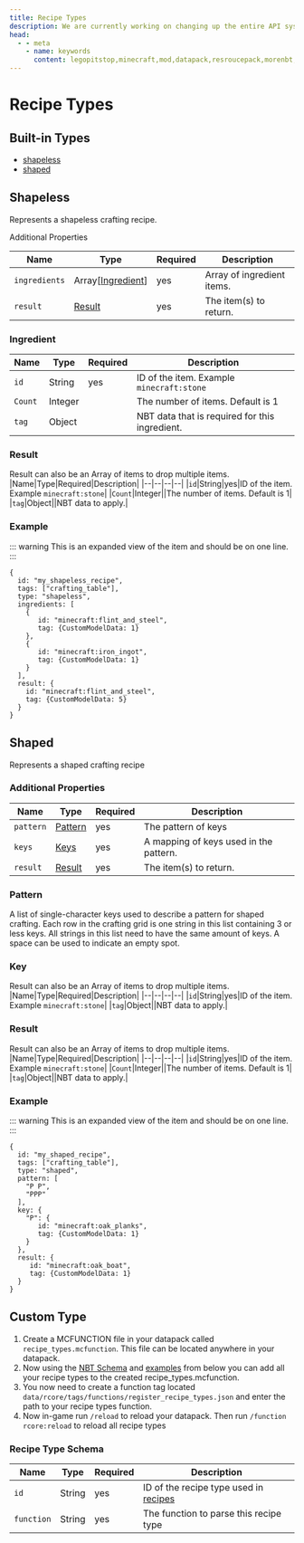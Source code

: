 ```yaml
---
title: Recipe Types
description: We are currently working on changing up the entire API system. Hopefully, it will be released soon! For now you can see the up-coming changes to the API.
head:
  - - meta
    - name: keywords
      content: legopitstop,minecraft,mod,datapack,resroucepack,morenbt,nbt,data
---
```


# Recipe Types

## Built-in Types

- [shapeless](#shapeless)
- [shaped](#shaped)

## Shapeless

Represents a shapeless crafting recipe.

Additional Properties

| Name          | Type                             | Required | Description                |
| ------------- | -------------------------------- | -------- | -------------------------- |
| `ingredients` | Array[[Ingredient](#ingredient)] | yes      | Array of ingredient items. |
| `result`      | [Result](#result)                | yes      | The item(s) to return.     |

### Ingredient

| Name    | Type    | Required | Description                                    |
| ------- | ------- | -------- | ---------------------------------------------- |
| `id`    | String  | yes      | ID of the item. Example `minecraft:stone`      |
| `Count` | Integer |          | The number of items. Default is 1              |
| `tag`   | Object  |          | NBT data that is required for this ingredient. |

### Result

Result can also be an Array of items to drop multiple items.
|Name|Type|Required|Description|
|--|--|--|--|
|`id`|String|yes|ID of the item. Example `minecraft:stone`|
|`Count`|Integer||The number of items. Default is 1|
|`tag`|Object||NBT data to apply.|

### Example

::: warning
This is an expanded view of the item and should be on one line.
:::

```snbt
{
  id: "my_shapeless_recipe",
  tags: ["crafting_table"],
  type: "shapeless",
  ingredients: [
    {
       id: "minecraft:flint_and_steel",
       tag: {CustomModelData: 1}
    },
    {
       id: "minecraft:iron_ingot",
       tag: {CustomModelData: 1}
    }
  ],
  result: {
    id: "minecraft:flint_and_steel",
    tag: {CustomModelData: 5}
  }
}
```

## Shaped

Represents a shaped crafting recipe

### Additional Properties

| Name      | Type                | Required | Description                            |
| --------- | ------------------- | -------- | -------------------------------------- |
| `pattern` | [Pattern](#pattern) | yes      | The pattern of keys                    |
| `keys`    | [Keys](#key)        | yes      | A mapping of keys used in the pattern. |
| `result`  | [Result](#result)   | yes      | The item(s) to return.                 |

### Pattern

A list of single-character keys used to describe a pattern for shaped crafting. Each row in the crafting grid is one string in this list containing 3 or less keys. All strings in this list need to have the same amount of keys. A space can be used to indicate an empty spot.

### Key

Result can also be an Array of items to drop multiple items.
|Name|Type|Required|Description|
|--|--|--|--|
|`id`|String|yes|ID of the item. Example `minecraft:stone`|
|`tag`|Object||NBT data to apply.|

### Result

Result can also be an Array of items to drop multiple items.
|Name|Type|Required|Description|
|--|--|--|--|
|`id`|String|yes|ID of the item. Example `minecraft:stone`|
|`Count`|Integer||The number of items. Default is 1|
|`tag`|Object||NBT data to apply.|

### Example

::: warning
This is an expanded view of the item and should be on one line.
:::

```snbt
{
  id: "my_shaped_recipe",
  tags: ["crafting_table"],
  type: "shaped",
  pattern: [
    "P P",
    "PPP"
  ],
  key: {
    "P": {
       id: "minecraft:oak_planks",
       tag: {CustomModelData: 1}
    }
  },
  result: {
     id: "minecraft:oak_boat",
     tag: {CustomModelData: 1}
  }
}
```

## Custom Type

1. Create a MCFUNCTION file in your datapack called `recipe_types.mcfunction`. This file can be located anywhere in your datapack.
2. Now using the [NBT Schema](#recipe-type-schema) and [examples](/rcore-api/example-recipe-types) from below you can add all your recipe types to the created recipe_types.mcfunction.
3. You now need to create a function tag located `data/rcore/tags/functions/register_recipe_types.json` and enter the path to your recipe types function.
4. Now in-game run `/reload` to reload your datapack. Then run `/function rcore:reload` to reload all recipe types

### Recipe Type Schema

| Name       | Type   | Required | Description                                      |
| ---------- | ------ | -------- | ------------------------------------------------ |
| `id`       | String | yes      | ID of the recipe type used in [recipes](recipes) |
| `function` | String | yes      | The function to parse this recipe type           |
